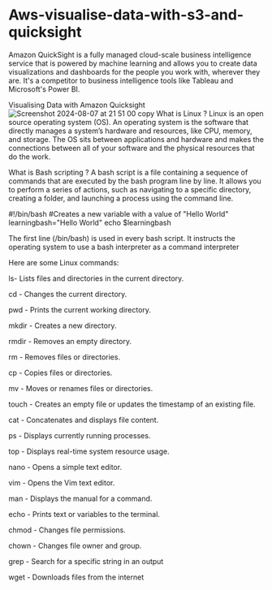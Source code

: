 # Aws-visualise-data-with-s3-and-quicksight

Amazon QuickSight is a fully managed cloud-scale business intelligence service that is powered by machine learning and allows you to create data visualizations and dashboards for the people you work with, wherever they are. It's a competitor to business intelligence tools like Tableau and Microsoft's Power BI.


Visualising Data with Amazon Quicksight![Screenshot 2024-08-07 at 21 51 00 copy](https://github.com/user-attachments/assets/32f2669d-6ebb-40bf-b951-aa5e3578db88)
What is Linux ? 
Linux is an open source operating system (OS). An operating system is the software that directly manages a system’s hardware and resources, like CPU, memory, and storage. The OS sits between applications and hardware and makes the connections between all of your software and the physical resources that do the work.

What is Bash scripting ?
A bash script is a file containing a sequence of commands that are executed by the bash program line by line. It allows you to perform a series of actions, such as navigating to a specific directory, creating a folder, and launching a process using the command line.

#!/bin/bash
#Creates a new variable with a value of "Hello World"
learningbash="Hello World"
echo $learningbash

The first line (/bin/bash) is used in every bash script. It instructs the operating system to use a bash interpreter as a command interpreter











Here are some Linux commands: 



ls-	Lists files and directories in the current directory.

cd - Changes the current directory.

pwd -	Prints the current working directory.

mkdir -	Creates a new directory.

rmdir -	Removes an empty directory.

rm -	Removes files or directories.

cp -	Copies files or directories.

mv -	Moves or renames files or directories.

touch -	Creates an empty file or updates the timestamp of an existing file.

cat -	Concatenates and displays file content.

ps -	Displays currently running processes.

top -	Displays real-time system resource usage.

nano -	Opens a simple text editor.

vim -	Opens the Vim text editor.

man -	Displays the manual for a command.

echo -	Prints text or variables to the terminal.

chmod -	Changes file permissions.


chown -	Changes file owner and group.

grep -	Search for a specific string in an output

wget -	Downloads files from the internet

